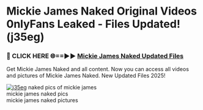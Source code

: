 # Mickie James Naked Original Videos 0nlyFans Leaked - Files Updated! (j35eg)

<h3>🔴 CLICK HERE 🌐==►► <a href="https://tinyurl.com/yckcrads" rel="nofollow">Mickie James Naked Updated Files</a></h3>

Get Mickie James Naked and all content. Now you can access all videos and pictures of Mickie James Naked. New Updated Files 2025!

[![j35eg](https://i.imgur.com/hpKpOFt.gif)](https://tinyurl.com/yckcrads)
naked pics of mickie james<br>
mickie james naked pics<br>
mickie james naked pictures